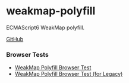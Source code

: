 weakmap-polyfill
================

ECMAScript6 WeakMap polyfill.

[GitHub](https://github.com/polygonplanet/weakmap-polyfill)

### Browser Tests

* [WeakMap Polyfill Browser Test](browser-tests/index.html)
* [WeakMap Polyfill Browser Test (for Legacy)](browser-tests/legacy.html)

